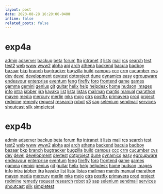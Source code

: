```yaml
---
layout: post
date: 2023-08-28 16:20:00-0400
inline: false
related_posts: false
---
```

# exp4a
<a href='https://admin.exp4a.hnet-test.hit-bridge.com/'>admin</a>
<a href='https://adserver.exp4a.hnet-test.hit-bridge.com/'>adserver</a>
<a href='https://backup.exp4a.hnet-test.hit-bridge.com/'>backup</a>
<a href='https://beta.exp4a.hnet-test.hit-bridge.com/'>beta</a>
<a href='https://forum.exp4a.hnet-test.hit-bridge.com/'>forum</a>
<a href='https://ftp.exp4a.hnet-test.hit-bridge.com/'>ftp</a>
<a href='https://intranet.exp4a.hnet-test.hit-bridge.com/'>intranet</a>
<a href='https://it.exp4a.hnet-test.hit-bridge.com/'>it</a>
<a href='https://lists.exp4a.hnet-test.hit-bridge.com/'>lists</a>
<a href='https://mail.exp4a.hnet-test.hit-bridge.com/'>mail</a>
<a href='https://rcs.exp4a.hnet-test.hit-bridge.com/'>rcs</a>
<a href='https://search.exp4a.hnet-test.hit-bridge.com/'>search</a>
<a href='https://test.exp4a.hnet-test.hit-bridge.com/'>test</a>
<a href='https://test2.exp4a.hnet-test.hit-bridge.com/'>test2</a>
<a href='https://web.exp4a.hnet-test.hit-bridge.com/'>web</a>
<a href='https://www.exp4a.hnet-test.hit-bridge.com/'>www</a>
<a href='https://www2.exp4a.hnet-test.hit-bridge.com/'>www2</a>
<a href='https://alpha.exp4a.hnet-test.hit-bridge.com/'>alpha</a>
<a href='https://api.exp4a.hnet-test.hit-bridge.com/'>api</a>
<a href='https://arch.exp4a.hnet-test.hit-bridge.com/'>arch</a>
<a href='https://athena.exp4a.hnet-test.hit-bridge.com/'>athena</a>
<a href='https://backend.exp4a.hnet-test.hit-bridge.com/'>backend</a>
<a href='https://bacula.exp4a.hnet-test.hit-bridge.com/'>bacula</a>
<a href='https://badboy.exp4a.hnet-test.hit-bridge.com/'>badboy</a>
<a href='https://bazaar.exp4a.hnet-test.hit-bridge.com/'>bazaar</a>
<a href='https://bkp.exp4a.hnet-test.hit-bridge.com/'>bkp</a>
<a href='https://branch.exp4a.hnet-test.hit-bridge.com/'>branch</a>
<a href='https://bugtracker.exp4a.hnet-test.hit-bridge.com/'>bugtracker</a>
<a href='https://bugzilla.exp4a.hnet-test.hit-bridge.com/'>bugzilla</a>
<a href='https://build.exp4a.hnet-test.hit-bridge.com/'>build</a>
<a href='https://campus.exp4a.hnet-test.hit-bridge.com/'>campus</a>
<a href='https://ccc.exp4a.hnet-test.hit-bridge.com/'>ccc</a>
<a href='https://crm.exp4a.hnet-test.hit-bridge.com/'>crm</a>
<a href='https://cucumber.exp4a.hnet-test.hit-bridge.com/'>cucumber</a>
<a href='https://cvs.exp4a.hnet-test.hit-bridge.com/'>cvs</a>
<a href='https://dev.exp4a.hnet-test.hit-bridge.com/'>dev</a>
<a href='https://devel.exp4a.hnet-test.hit-bridge.com/'>devel</a>
<a href='https://development.exp4a.hnet-test.hit-bridge.com/'>development</a>
<a href='https://devtest.exp4a.hnet-test.hit-bridge.com/'>devtest</a>
<a href='https://dotproject.exp4a.hnet-test.hit-bridge.com/'>dotproject</a>
<a href='https://dune.exp4a.hnet-test.hit-bridge.com/'>dune</a>
<a href='https://dynamics.exp4a.hnet-test.hit-bridge.com/'>dynamics</a>
<a href='https://easy.exp4a.hnet-test.hit-bridge.com/'>easy</a>
<a href='https://egroupware.exp4a.hnet-test.hit-bridge.com/'>egroupware</a>
<a href='https://endeavour.exp4a.hnet-test.hit-bridge.com/'>endeavour</a>
<a href='https://enterprise.exp4a.hnet-test.hit-bridge.com/'>enterprise</a>
<a href='https://eventum.exp4a.hnet-test.hit-bridge.com/'>eventum</a>
<a href='https://feng.exp4a.hnet-test.hit-bridge.com/'>feng</a>
<a href='https://firefly.exp4a.hnet-test.hit-bridge.com/'>firefly</a>
<a href='https://foro.exp4a.hnet-test.hit-bridge.com/'>foro</a>
<a href='https://frontend.exp4a.hnet-test.hit-bridge.com/'>frontend</a>
<a href='https://game.exp4a.hnet-test.hit-bridge.com/'>game</a>
<a href='https://games.exp4a.hnet-test.hit-bridge.com/'>games</a>
<a href='https://gamma.exp4a.hnet-test.hit-bridge.com/'>gamma</a>
<a href='https://gemini.exp4a.hnet-test.hit-bridge.com/'>gemini</a>
<a href='https://genius.exp4a.hnet-test.hit-bridge.com/'>genius</a>
<a href='https://git.exp4a.hnet-test.hit-bridge.com/'>git</a>
<a href='https://guitar.exp4a.hnet-test.hit-bridge.com/'>guitar</a>
<a href='https://helix.exp4a.hnet-test.hit-bridge.com/'>helix</a>
<a href='https://help.exp4a.hnet-test.hit-bridge.com/'>help</a>
<a href='https://helpdesk.exp4a.hnet-test.hit-bridge.com/'>helpdesk</a>
<a href='https://home.exp4a.hnet-test.hit-bridge.com/'>home</a>
<a href='https://hudson.exp4a.hnet-test.hit-bridge.com/'>hudson</a>
<a href='https://images.exp4a.hnet-test.hit-bridge.com/'>images</a>
<a href='https://info.exp4a.hnet-test.hit-bridge.com/'>info</a>
<a href='https://intra.exp4a.hnet-test.hit-bridge.com/'>intra</a>
<a href='https://jabber.exp4a.hnet-test.hit-bridge.com/'>jabber</a>
<a href='https://jira.exp4a.hnet-test.hit-bridge.com/'>jira</a>
<a href='https://kayako.exp4a.hnet-test.hit-bridge.com/'>kayako</a>
<a href='https://list.exp4a.hnet-test.hit-bridge.com/'>list</a>
<a href='https://lista.exp4a.hnet-test.hit-bridge.com/'>lista</a>
<a href='https://listas.exp4a.hnet-test.hit-bridge.com/'>listas</a>
<a href='https://mailman.exp4a.hnet-test.hit-bridge.com/'>mailman</a>
<a href='https://mantis.exp4a.hnet-test.hit-bridge.com/'>mantis</a>
<a href='https://manual.exp4a.hnet-test.hit-bridge.com/'>manual</a>
<a href='https://marathon.exp4a.hnet-test.hit-bridge.com/'>marathon</a>
<a href='https://maven.exp4a.hnet-test.hit-bridge.com/'>maven</a>
<a href='https://media.exp4a.hnet-test.hit-bridge.com/'>media</a>
<a href='https://mercury.exp4a.hnet-test.hit-bridge.com/'>mercury</a>
<a href='https://merlin.exp4a.hnet-test.hit-bridge.com/'>merlin</a>
<a href='https://mks.exp4a.hnet-test.hit-bridge.com/'>mks</a>
<a href='https://mojo.exp4a.hnet-test.hit-bridge.com/'>mojo</a>
<a href='https://otrs.exp4a.hnet-test.hit-bridge.com/'>otrs</a>
<a href='https://postfix.exp4a.hnet-test.hit-bridge.com/'>postfix</a>
<a href='https://primavera.exp4a.hnet-test.hit-bridge.com/'>primavera</a>
<a href='https://prod.exp4a.hnet-test.hit-bridge.com/'>prod</a>
<a href='https://project.exp4a.hnet-test.hit-bridge.com/'>project</a>
<a href='https://redmine.exp4a.hnet-test.hit-bridge.com/'>redmine</a>
<a href='https://remedy.exp4a.hnet-test.hit-bridge.com/'>remedy</a>
<a href='https://request.exp4a.hnet-test.hit-bridge.com/'>request</a>
<a href='https://research.exp4a.hnet-test.hit-bridge.com/'>research</a>
<a href='https://robot.exp4a.hnet-test.hit-bridge.com/'>robot</a>
<a href='https://s3.exp4a.hnet-test.hit-bridge.com/'>s3</a>
<a href='https://sap.exp4a.hnet-test.hit-bridge.com/'>sap</a>
<a href='https://selenium.exp4a.hnet-test.hit-bridge.com/'>selenium</a>
<a href='https://sendmail.exp4a.hnet-test.hit-bridge.com/'>sendmail</a>
<a href='https://services.exp4a.hnet-test.hit-bridge.com/'>services</a>
<a href='https://shoutcast.exp4a.hnet-test.hit-bridge.com/'>shoutcast</a>
<a href='https://silk.exp4a.hnet-test.hit-bridge.com/'>silk</a>
<a href='https://simpletest.exp4a.hnet-test.hit-bridge.com/'>simpletest</a>

# exp4b
<a href='https://admin.exp4b.hnet-test.hit-bridge.com/'>admin</a>
<a href='https://adserver.exp4b.hnet-test.hit-bridge.com/'>adserver</a>
<a href='https://backup.exp4b.hnet-test.hit-bridge.com/'>backup</a>
<a href='https://beta.exp4b.hnet-test.hit-bridge.com/'>beta</a>
<a href='https://forum.exp4b.hnet-test.hit-bridge.com/'>forum</a>
<a href='https://ftp.exp4b.hnet-test.hit-bridge.com/'>ftp</a>
<a href='https://intranet.exp4b.hnet-test.hit-bridge.com/'>intranet</a>
<a href='https://it.exp4b.hnet-test.hit-bridge.com/'>it</a>
<a href='https://lists.exp4b.hnet-test.hit-bridge.com/'>lists</a>
<a href='https://mail.exp4b.hnet-test.hit-bridge.com/'>mail</a>
<a href='https://rcs.exp4b.hnet-test.hit-bridge.com/'>rcs</a>
<a href='https://search.exp4b.hnet-test.hit-bridge.com/'>search</a>
<a href='https://test.exp4b.hnet-test.hit-bridge.com/'>test</a>
<a href='https://test2.exp4b.hnet-test.hit-bridge.com/'>test2</a>
<a href='https://web.exp4b.hnet-test.hit-bridge.com/'>web</a>
<a href='https://www.exp4b.hnet-test.hit-bridge.com/'>www</a>
<a href='https://www2.exp4b.hnet-test.hit-bridge.com/'>www2</a>
<a href='https://alpha.exp4b.hnet-test.hit-bridge.com/'>alpha</a>
<a href='https://api.exp4b.hnet-test.hit-bridge.com/'>api</a>
<a href='https://arch.exp4b.hnet-test.hit-bridge.com/'>arch</a>
<a href='https://athena.exp4b.hnet-test.hit-bridge.com/'>athena</a>
<a href='https://backend.exp4b.hnet-test.hit-bridge.com/'>backend</a>
<a href='https://bacula.exp4b.hnet-test.hit-bridge.com/'>bacula</a>
<a href='https://badboy.exp4b.hnet-test.hit-bridge.com/'>badboy</a>
<a href='https://bazaar.exp4b.hnet-test.hit-bridge.com/'>bazaar</a>
<a href='https://bkp.exp4b.hnet-test.hit-bridge.com/'>bkp</a>
<a href='https://branch.exp4b.hnet-test.hit-bridge.com/'>branch</a>
<a href='https://bugtracker.exp4b.hnet-test.hit-bridge.com/'>bugtracker</a>
<a href='https://bugzilla.exp4b.hnet-test.hit-bridge.com/'>bugzilla</a>
<a href='https://build.exp4b.hnet-test.hit-bridge.com/'>build</a>
<a href='https://campus.exp4b.hnet-test.hit-bridge.com/'>campus</a>
<a href='https://ccc.exp4b.hnet-test.hit-bridge.com/'>ccc</a>
<a href='https://crm.exp4b.hnet-test.hit-bridge.com/'>crm</a>
<a href='https://cucumber.exp4b.hnet-test.hit-bridge.com/'>cucumber</a>
<a href='https://cvs.exp4b.hnet-test.hit-bridge.com/'>cvs</a>
<a href='https://dev.exp4b.hnet-test.hit-bridge.com/'>dev</a>
<a href='https://devel.exp4b.hnet-test.hit-bridge.com/'>devel</a>
<a href='https://development.exp4b.hnet-test.hit-bridge.com/'>development</a>
<a href='https://devtest.exp4b.hnet-test.hit-bridge.com/'>devtest</a>
<a href='https://dotproject.exp4b.hnet-test.hit-bridge.com/'>dotproject</a>
<a href='https://dune.exp4b.hnet-test.hit-bridge.com/'>dune</a>
<a href='https://dynamics.exp4b.hnet-test.hit-bridge.com/'>dynamics</a>
<a href='https://easy.exp4b.hnet-test.hit-bridge.com/'>easy</a>
<a href='https://egroupware.exp4b.hnet-test.hit-bridge.com/'>egroupware</a>
<a href='https://endeavour.exp4b.hnet-test.hit-bridge.com/'>endeavour</a>
<a href='https://enterprise.exp4b.hnet-test.hit-bridge.com/'>enterprise</a>
<a href='https://eventum.exp4b.hnet-test.hit-bridge.com/'>eventum</a>
<a href='https://feng.exp4b.hnet-test.hit-bridge.com/'>feng</a>
<a href='https://firefly.exp4b.hnet-test.hit-bridge.com/'>firefly</a>
<a href='https://foro.exp4b.hnet-test.hit-bridge.com/'>foro</a>
<a href='https://frontend.exp4b.hnet-test.hit-bridge.com/'>frontend</a>
<a href='https://game.exp4b.hnet-test.hit-bridge.com/'>game</a>
<a href='https://games.exp4b.hnet-test.hit-bridge.com/'>games</a>
<a href='https://gamma.exp4b.hnet-test.hit-bridge.com/'>gamma</a>
<a href='https://gemini.exp4b.hnet-test.hit-bridge.com/'>gemini</a>
<a href='https://genius.exp4b.hnet-test.hit-bridge.com/'>genius</a>
<a href='https://git.exp4b.hnet-test.hit-bridge.com/'>git</a>
<a href='https://guitar.exp4b.hnet-test.hit-bridge.com/'>guitar</a>
<a href='https://helix.exp4b.hnet-test.hit-bridge.com/'>helix</a>
<a href='https://help.exp4b.hnet-test.hit-bridge.com/'>help</a>
<a href='https://helpdesk.exp4b.hnet-test.hit-bridge.com/'>helpdesk</a>
<a href='https://home.exp4b.hnet-test.hit-bridge.com/'>home</a>
<a href='https://hudson.exp4b.hnet-test.hit-bridge.com/'>hudson</a>
<a href='https://images.exp4b.hnet-test.hit-bridge.com/'>images</a>
<a href='https://info.exp4b.hnet-test.hit-bridge.com/'>info</a>
<a href='https://intra.exp4b.hnet-test.hit-bridge.com/'>intra</a>
<a href='https://jabber.exp4b.hnet-test.hit-bridge.com/'>jabber</a>
<a href='https://jira.exp4b.hnet-test.hit-bridge.com/'>jira</a>
<a href='https://kayako.exp4b.hnet-test.hit-bridge.com/'>kayako</a>
<a href='https://list.exp4b.hnet-test.hit-bridge.com/'>list</a>
<a href='https://lista.exp4b.hnet-test.hit-bridge.com/'>lista</a>
<a href='https://listas.exp4b.hnet-test.hit-bridge.com/'>listas</a>
<a href='https://mailman.exp4b.hnet-test.hit-bridge.com/'>mailman</a>
<a href='https://mantis.exp4b.hnet-test.hit-bridge.com/'>mantis</a>
<a href='https://manual.exp4b.hnet-test.hit-bridge.com/'>manual</a>
<a href='https://marathon.exp4b.hnet-test.hit-bridge.com/'>marathon</a>
<a href='https://maven.exp4b.hnet-test.hit-bridge.com/'>maven</a>
<a href='https://media.exp4b.hnet-test.hit-bridge.com/'>media</a>
<a href='https://mercury.exp4b.hnet-test.hit-bridge.com/'>mercury</a>
<a href='https://merlin.exp4b.hnet-test.hit-bridge.com/'>merlin</a>
<a href='https://mks.exp4b.hnet-test.hit-bridge.com/'>mks</a>
<a href='https://mojo.exp4b.hnet-test.hit-bridge.com/'>mojo</a>
<a href='https://otrs.exp4b.hnet-test.hit-bridge.com/'>otrs</a>
<a href='https://postfix.exp4b.hnet-test.hit-bridge.com/'>postfix</a>
<a href='https://primavera.exp4b.hnet-test.hit-bridge.com/'>primavera</a>
<a href='https://prod.exp4b.hnet-test.hit-bridge.com/'>prod</a>
<a href='https://project.exp4b.hnet-test.hit-bridge.com/'>project</a>
<a href='https://redmine.exp4b.hnet-test.hit-bridge.com/'>redmine</a>
<a href='https://remedy.exp4b.hnet-test.hit-bridge.com/'>remedy</a>
<a href='https://request.exp4b.hnet-test.hit-bridge.com/'>request</a>
<a href='https://research.exp4b.hnet-test.hit-bridge.com/'>research</a>
<a href='https://robot.exp4b.hnet-test.hit-bridge.com/'>robot</a>
<a href='https://s3.exp4b.hnet-test.hit-bridge.com/'>s3</a>
<a href='https://sap.exp4b.hnet-test.hit-bridge.com/'>sap</a>
<a href='https://selenium.exp4b.hnet-test.hit-bridge.com/'>selenium</a>
<a href='https://sendmail.exp4b.hnet-test.hit-bridge.com/'>sendmail</a>
<a href='https://services.exp4b.hnet-test.hit-bridge.com/'>services</a>
<a href='https://shoutcast.exp4b.hnet-test.hit-bridge.com/'>shoutcast</a>
<a href='https://silk.exp4b.hnet-test.hit-bridge.com/'>silk</a>
<a href='https://simpletest.exp4b.hnet-test.hit-bridge.com/'>simpletest</a>

